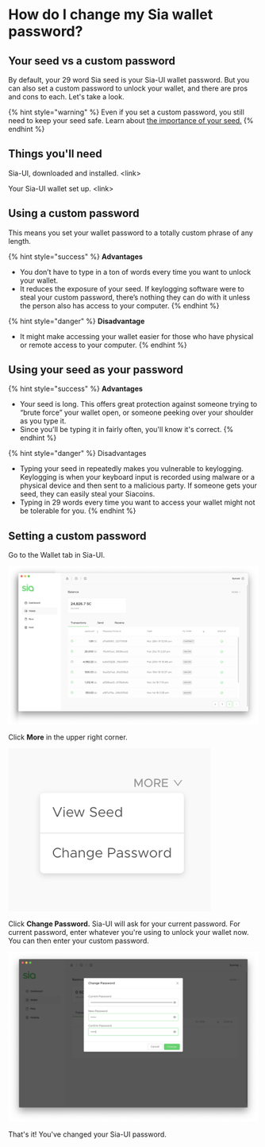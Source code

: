 # How do I change my Sia wallet password?

## Your seed vs a custom password

By default, your 29 word Sia seed is your Sia-UI wallet password. But you can also set a custom password to unlock your wallet, and there are pros and cons to each. Let's take a look.

{% hint style="warning" %}
Even if you set a custom password, you still need to keep your seed safe. Learn about [the importance of your seed.](the-importance-of-your-seed.md)
{% endhint %}

## Things you'll need

Sia-UI, downloaded and installed. &lt;link&gt;

Your Sia-UI wallet set up. &lt;link&gt;

## Using a custom password

This means you set your wallet password to a totally custom phrase of any length.

{% hint style="success" %}
**Advantages**

* You don’t have to type in a ton of words every time you want to unlock your wallet.
* It reduces the exposure of your seed. If keylogging software were to steal your custom password, there’s nothing they can do with it unless the person also has access to your computer.
{% endhint %}

{% hint style="danger" %}
**Disadvantage**

* It might make accessing your wallet easier for those who have physical or remote access to your computer.
{% endhint %}

## Using your seed as your password

{% hint style="success" %}
**Advantages**

* Your seed is long. This offers great protection against someone trying to “brute force” your wallet open, or someone peeking over your shoulder as you type it.
* Since you'll be typing it in fairly often, you'll know it's correct.
{% endhint %}

{% hint style="danger" %}
Disadvantages

* Typing your seed in repeatedly makes you vulnerable to keylogging. Keylogging is when your keyboard input is recorded using malware or a physical device and then sent to a malicious party. If someone gets your seed, they can easily steal your Siacoins.
* Typing in 29 words every time you want to access your wallet might not be tolerable for you.
{% endhint %}

## Setting a custom password

Go to the Wallet tab in Sia-UI.

![](../.gitbook/assets/send-1.png)

Click **More** in the upper right corner.

![](../.gitbook/assets/wallet-2%20%282%29%20%283%29%20%282%29.png)

Click **Change Password.** Sia-UI will ask for your current password. For current password, enter whatever you're using to unlock your wallet now. You can then enter your custom password.

![](../.gitbook/assets/password-2.png)

That's it! You've changed your Sia-UI password.

